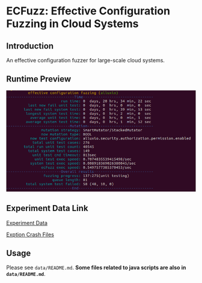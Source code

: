 # ECFuzz: Effective Configuration Fuzzing in Cloud Systems

## Introduction

An effective configuration fuzzer for large-scale cloud systems. 

## Runtime Preview

<img src="_preview/running-alluxio.png" alt="image-20221109195021554" style="zoom:67%;" />

## Experiment Data Link
[Experiment Data](https://docs.google.com/spreadsheets/d/1dJ7qdBNry2ljwq6jxRf4Ee-vH1ESG4Un/edit?usp=share_link&ouid=106562655925167731023&rtpof=true&sd=true)

[Exption Crash Files](https://drive.google.com/drive/folders/1d_M6RPpgkSwFKjeCSDBG-6SzYIAEUCVp?usp=sharing)

## Usage 

Please see `data/README.md`. **Some files related to java scripts are also in `data/README.md`**.
